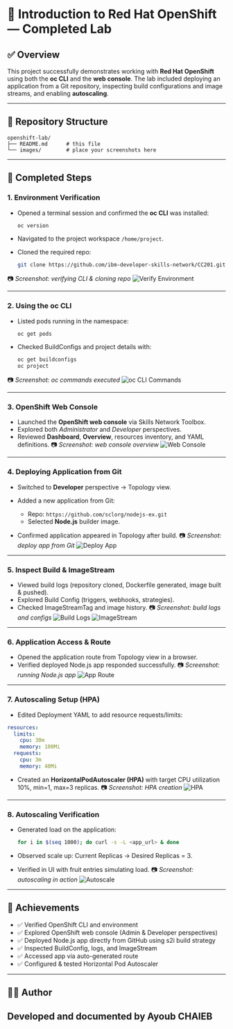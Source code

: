 # 🚀 Introduction to Red Hat OpenShift — Completed Lab

## ✅ Overview

This project successfully demonstrates working with **Red Hat OpenShift** using both the **oc CLI** and the **web console**. The lab included deploying an application from a Git repository, inspecting build configurations and image streams, and enabling **autoscaling**.

---

## 📂 Repository Structure

```
openshift-lab/
├── README.md      # this file
└── images/        # place your screenshots here
```

---

## 📝 Completed Steps

### 1. Environment Verification

* Opened a terminal session and confirmed the **oc CLI** was installed:

  ```bash
  oc version
  ```
* Navigated to the project workspace `/home/project`.
* Cloned the required repo:

  ```bash
  git clone https://github.com/ibm-developer-skills-network/CC201.git
  ```

📷 *Screenshot: verifying CLI & cloning repo*
![Verify Environment](images/verify_environment.png)

---

### 2. Using the oc CLI

* Listed pods running in the namespace:

  ```bash
  oc get pods
  ```
* Checked BuildConfigs and project details with:

  ```bash
  oc get buildconfigs
  oc project
  ```

📷 *Screenshot: oc commands executed*
![oc CLI Commands](images/oc_cli.png)

---

### 3. OpenShift Web Console

* Launched the **OpenShift web console** via Skills Network Toolbox.
* Explored both *Administrator* and *Developer* perspectives.
* Reviewed **Dashboard**, **Overview**, resources inventory, and YAML definitions.
  📷 *Screenshot: web console overview*
  ![Web Console](images/web_console.png)

---

### 4. Deploying Application from Git

* Switched to **Developer** perspective → Topology view.
* Added a new application from Git:

  * Repo: `https://github.com/sclorg/nodejs-ex.git`
  * Selected **Node.js** builder image.
* Confirmed application appeared in Topology after build.
  📷 *Screenshot: deploy app from Git*
  ![Deploy App](images/deploy_git.png)

---

### 5. Inspect Build & ImageStream

* Viewed build logs (repository cloned, Dockerfile generated, image built & pushed).
* Explored Build Config (triggers, webhooks, strategies).
* Checked ImageStreamTag and image history.
  📷 *Screenshot: build logs and configs*
  ![Build Logs](images/build_logs.png)
  ![ImageStream](images/imagestream.png)

---

### 6. Application Access & Route

* Opened the application route from Topology view in a browser.
* Verified deployed Node.js app responded successfully.
  📷 *Screenshot: running Node.js app*
  ![App Route](images/app_route.png)

---

### 7. Autoscaling Setup (HPA)

* Edited Deployment YAML to add resource requests/limits:

```yaml
resources:
  limits:
    cpu: 30m
    memory: 100Mi
  requests:
    cpu: 3m
    memory: 40Mi
```

* Created an **HorizontalPodAutoscaler (HPA)** with target CPU utilization 10%, min=1, max=3 replicas.
  📷 *Screenshot: HPA creation*
  ![HPA](images/hpa.png)

---

### 8. Autoscaling Verification

* Generated load on the application:

  ```bash
  for i in $(seq 1000); do curl -s -L <app_url> & done
  ```
* Observed scale up: Current Replicas → Desired Replicas = 3.
* Verified in UI with fruit entries simulating load.
  📷 *Screenshot: autoscaling in action*
  ![Autoscale](images/autoscale.png)

---

## 🎯 Achievements

* ✅ Verified OpenShift CLI and environment
* ✅ Explored OpenShift web console (Admin & Developer perspectives)
* ✅ Deployed Node.js app directly from GitHub using s2i build strategy
* ✅ Inspected BuildConfig, logs, and ImageStream
* ✅ Accessed app via auto-generated route
* ✅ Configured & tested Horizontal Pod Autoscaler

---

## 👨‍💻 Author

Developed and documented by **Ayoub CHAIEB**
---
